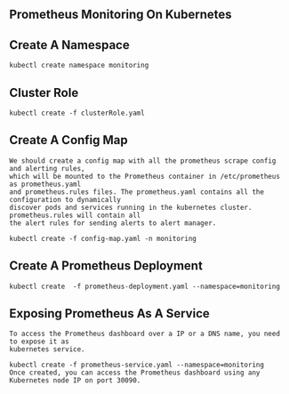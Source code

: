 ## Prometheus Monitoring On Kubernetes

## Create A Namespace
    kubectl create namespace monitoring
    
## Cluster Role
    kubectl create -f clusterRole.yaml
    
## Create A Config Map
    We should create a config map with all the prometheus scrape config and alerting rules, 
    which will be mounted to the Prometheus container in /etc/prometheus as prometheus.yaml 
    and prometheus.rules files. The prometheus.yaml contains all the configuration to dynamically
    discover pods and services running in the kubernetes cluster. prometheus.rules will contain all 
    the alert rules for sending alerts to alert manager.
    
    kubectl create -f config-map.yaml -n monitoring
    
## Create A Prometheus Deployment   
    kubectl create  -f prometheus-deployment.yaml --namespace=monitoring
    
## Exposing Prometheus As A Service
    To access the Prometheus dashboard over a IP or a DNS name, you need to expose it as 
    kubernetes service.
    
    kubectl create -f prometheus-service.yaml --namespace=monitoring
    Once created, you can access the Prometheus dashboard using any Kubernetes node IP on port 30090.